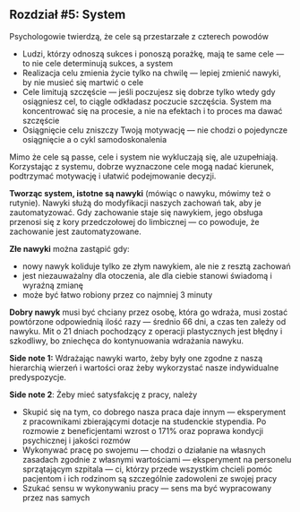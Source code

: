 ## Rozdział #5: System

Psychologowie twierdzą, że cele są przestarzałe z czterech powodów

* Ludzi, którzy odnoszą sukces i ponoszą porażkę, mają te same cele — to nie cele determinują sukces, a system
* Realizacja celu zmienia życie tylko na chwilę — lepiej zmienić nawyki, by nie musieć się martwić o cele
* Cele limitują szczęście — jeśli poczujesz się dobrze tylko wtedy gdy osiągniesz cel, to ciągle odkładasz poczucie
  szczęścia. System ma koncentrować się na procesie, a nie na efektach i to proces ma dawać szczęście
* Osiągnięcie celu zniszczy Twoją motywację — nie chodzi o pojedyncze osiągnięcie a o cykl samodoskonalenia

Mimo że cele są passe, cele i system nie wykluczają się, ale uzupełniają. Korzystając z systemu, dobrze wyznaczone
cele mogą nadać kierunek, podtrzymać motywację i ułatwić podejmowanie decyzji.

**Tworząc system, istotne są nawyki** (mówiąc o nawyku, mówimy też o rutynie). Nawyki służą do modyfikacji
naszych zachowań tak, aby je zautomatyzować. Gdy zachowanie staje się nawykiem, jego obsługa przenosi się z kory
przedczołowej do limbicznej — co powoduje, że zachowanie jest zautomatyzowane.

**Złe nawyki** można zastąpić gdy:

* nowy nawyk koliduje tylko ze złym nawykiem, ale nie z resztą zachowań
* jest niezauważalny dla otoczenia, ale dla ciebie stanowi świadomą i wyraźną zmianę
* może być łatwo robiony przez co najmniej 3 minuty

**Dobry nawyk** musi być chciany przez osobę, która go wdraża, musi zostać powtórzone odpowiednią ilość razy — średnio
66 dni, a czas ten zależy od nawyku. Mit o 21 dniach pochodzący z operacji plastycznych jest błędny i szkodliwy, bo
zniechęca do kontynuowania wdrażania nawyku.

**Side note 1:** Wdrażając nawyki warto, żeby były one zgodne z naszą hierarchią wierzeń i wartości oraz żeby
wykorzystać nasze indywidualne predyspozycje.

**Side note 2**: Żeby mieć satysfakcję z pracy, należy

* Skupić się na tym, co dobrego nasza praca daje innym — eksperyment z pracownikami zbierającymi dotacje na studenckie
  stypendia. Po rozmowie z beneficjentami wzrost o 171% oraz poprawa kondycji psychicznej i jakości rozmów
* Wykonywać pracę po swojemu — chodzi o działanie na własnych zasadach zgodnie z własnymi wartościami — eksperyment na
  personelu sprzątającym szpitala — ci, którzy przede wszystkim chcieli pomóc pacjentom i ich rodzinom są szczególnie
  zadowoleni ze swojej pracy
* Szukać sensu w wykonywaniu pracy — sens ma być wypracowany przez nas samych

